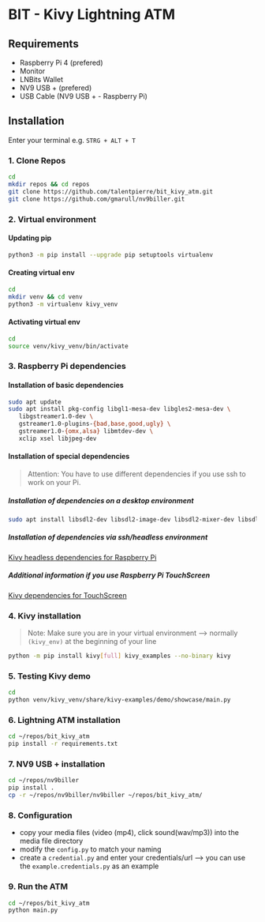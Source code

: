 # BIT - Kivy Lightning ATM

## Requirements
- Raspberry Pi 4 (prefered)
- Monitor
- LNBits Wallet
- NV9 USB + (prefered)
- USB Cable (NV9 USB + - Raspberry Pi)
## Installation
Enter your terminal e.g. `STRG + ALT + T`
### 1. Clone Repos
```sh
cd
mkdir repos && cd repos
git clone https://github.com/talentpierre/bit_kivy_atm.git
git clone https://github.com/gmarull/nv9biller.git
```

### 2. Virtual environment
#### Updating pip
```sh
python3 -m pip install --upgrade pip setuptools virtualenv
```
#### Creating virtual env
```sh
cd
mkdir venv && cd venv
python3 -m virtualenv kivy_venv
```
#### Activating virtual env
```sh
cd
source venv/kivy_venv/bin/activate
```
### 3. Raspberry Pi dependencies 
#### Installation of basic dependencies
```sh
sudo apt update
sudo apt install pkg-config libgl1-mesa-dev libgles2-mesa-dev \
   libgstreamer1.0-dev \
   gstreamer1.0-plugins-{bad,base,good,ugly} \
   gstreamer1.0-{omx,alsa} libmtdev-dev \
   xclip xsel libjpeg-dev
```
#### Installation of special dependencies
> Attention: You have to use different dependencies if you use ssh to work on your Pi. 
##### Installation of dependencies on a desktop environment
```sh
sudo apt install libsdl2-dev libsdl2-image-dev libsdl2-mixer-dev libsdl2-ttf-dev
```
##### Installation of dependencies via ssh/headless environment
[Kivy headless dependencies for Raspberry Pi](https://kivy.org/doc/stable/installation/installation-rpi.html#raspberry-pi-4-headless-installation-on-raspbian-buster])
##### Additional information if you use Raspberry Pi TouchScreen
[Kivy dependencies for TouchScreen](https://kivy.org/doc/stable/installation/installation-rpi.html#change-the-default-screen-to-use)

### 4. Kivy installation
> Note: Make sure you are in your virtual environment --> normally `(kivy_env)` at the beginning of your line
```sh
python -m pip install kivy[full] kivy_examples --no-binary kivy
````
### 5. Testing Kivy demo
```sh
cd
python venv/kivy_venv/share/kivy-examples/demo/showcase/main.py
```
### 6. Lightning ATM installation
```sh
cd ~/repos/bit_kivy_atm
pip install -r requirements.txt
```
### 7. NV9 USB + installation
```sh
cd ~/repos/nv9biller
pip install .
cp -r ~/repos/nv9biller/nv9biller ~/repos/bit_kivy_atm/
```
### 8. Configuration
- copy your media files (video (mp4), click sound(wav/mp3)) into the media file directory
- modify the `config.py` to match your naming
- create a `credential.py` and enter your credentials/url --> you can use the `example.credentials.py` as an example
### 9. Run the ATM
```sh
cd ~/repos/bit_kivy_atm
python main.py
```
